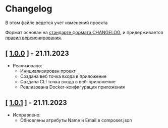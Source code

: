 
# Changelog

В этом файле ведется учет изменений проекта

Формат основан на [стандарте формата CHANGELOG](https://keepachangelog.com/en/1.0.0/),
и придерживается [правил версионирования](https://semver.org/spec/v2.0.0.html).

## [ [1.0.0](https://gitlab-dev.efko.ru/workshop/system-analitycs/stream-3/sidorenko/legacy-calculator/-/tags/1.0.0) ] - 21.11.2023

- Реализовано:
  - Инициализирован проект
  - Создана веб точка входа в приложение
  - Создана CLI точка входа в веб-приложение
  - Реализована Docker-конфигурация приложения

## [ [1.0.1](https://gitlab-dev.efko.ru/workshop/system-analitycs/stream-3/sidorenko/legacy-calculator/-/tags/1.0.1) ] - 21.11.2023

- Исправлено:
  - Обновлены атрибуты Name и Email в composer.json